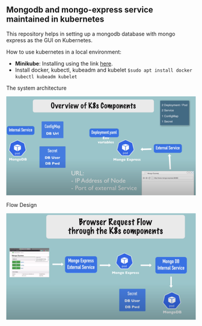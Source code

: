 ## Mongodb and mongo-express service maintained in kubernetes

This repository helps in setting up a mongodb database with mongo express as the GUI on Kubernetes.

How to use kubernetes in a local environment:

- **Minikube**: Installing using the link [here](https://minikube.sigs.k8s.io/docs/start/]).
- Install docker, kubectl, kubeadm and kubelet
  `$sudo apt install docker kubectl kubeadm kubelet`

The system architecture

![system_design](./image/system_design.png)

Flow Design

![flow](./image/flow.png)
